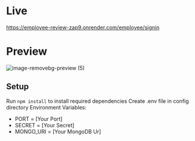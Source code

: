 # Live
https://employee-review-zap9.onrender.com/employee/signin

# Preview
![image-removebg-preview (5)](https://github.com/masoom2313189/employee-review/assets/105916377/5c12da83-1749-4fa3-ba6f-606e2d9318f4)


## Setup

Run `npm install` to install required dependencies
Create .env file in config directory
Environment Variables:

- PORT = [Your Port]
- SECRET = [Your Secret]
- MONGO_URI = [Your MongoDB Ur]
